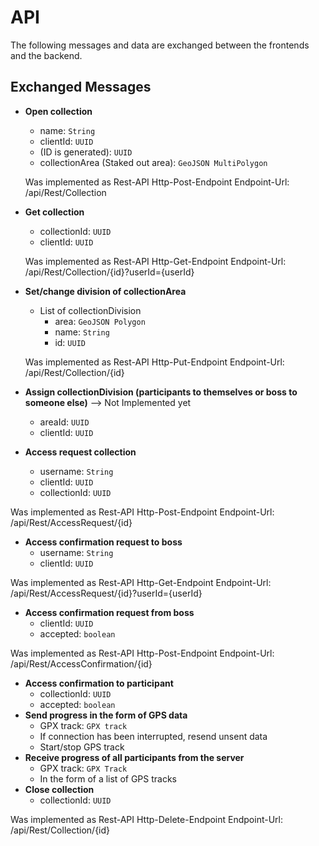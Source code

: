 # API

The following messages and data are exchanged between the frontends and the backend.

## Exchanged Messages

-   **Open collection**
    -   name: `String`
    -   clientId: `UUID`
    -   (ID is generated): `UUID`
    -   collectionArea (Staked out area): `GeoJSON MultiPolygon`

      Was implemented as Rest-API Http-Post-Endpoint
    Endpoint-Url: /api/Rest/Collection

-   **Get collection**
    -   collectionId: `UUID`
    -   clientId: `UUID`
      

      Was implemented as Rest-API Http-Get-Endpoint
    Endpoint-Url: /api/Rest/Collection/{id}?userId={userId}
    
-   **Set/change division of collectionArea**
    -   List of collectionDivision
        -   area: `GeoJSON Polygon`
        -   name: `String`
        -   id: `UUID`

    Was implemented as Rest-API Http-Put-Endpoint
    Endpoint-Url: /api/Rest/Collection/{id}
    
-   **Assign collectionDivision (participants to themselves or boss to someone else)** --> Not Implemented yet
    -   areaId: `UUID`
    -   clientId: `UUID`    
-   **Access request collection**
    -   username: `String`
    -   clientId: `UUID`
    -   collectionId: `UUID`

Was implemented as Rest-API Http-Post-Endpoint
    Endpoint-Url: /api/Rest/AccessRequest/{id}
    
-   **Access confirmation request to boss**
    -   username: `String`
    -   clientId: `UUID`

Was implemented as Rest-API Http-Get-Endpoint
    Endpoint-Url: /api/Rest/AccessRequest/{id}?userId={userId}
    
-   **Access confirmation request from boss**
    -   clientId: `UUID`
    -   accepted: `boolean`

Was implemented as Rest-API Http-Post-Endpoint
    Endpoint-Url: /api/Rest/AccessConfirmation/{id}
      
-   **Access confirmation to participant**
    -   collectionId: `UUID`
    -   accepted: `boolean`
-   **Send progress in the form of GPS data**
    -   GPX track: `GPX track`
    -   If connection has been interrupted, resend unsent data
    -   Start/stop GPS track
-   **Receive progress of all participants from the server**
    -   GPX track: `GPX Track`
    -   In the form of a list of GPS tracks
-   **Close collection**
    -   collectionId: `UUID`

 Was implemented as Rest-API Http-Delete-Endpoint
    Endpoint-Url: /api/Rest/Collection/{id}


